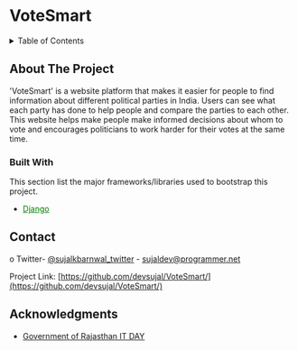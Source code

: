 # VoteSmart

<!-- TABLE OF CONTENTS -->
<details>
  <summary>Table of Contents</summary>
  <ol>
    <li>
      <a href="#about-the-project">About The Project</a>
      <ul>
        <li><a href="#built-with">Built With</a></li>
      </ul>
    <li><a href="#contact">Contact</a></li>
    <li><a href="#acknowledgments">Acknowledgments</a></li>
  </ol>
</details>



<!-- ABOUT THE PROJECT -->
## About The Project

'VoteSmart' is a website platform that makes it easier for people to  find information about different political parties in India. Users can see what each party has done to help people and compare the parties to each other. This website helps make people make informed decisions about whom to vote and encourages politicians to work harder for their votes at the same time.




### Built With

This section list the major frameworks/libraries used to bootstrap this project.

* <a style="color: green;" href="djangoproject.com">Django</a>




<!-- CONTACT -->
## Contact

o Twitter- [@sujalkbarnwal_twitter](https://twitter.com/sujalkbarnwal) - sujaldev@programmer.net

Project Link: [https://github.com/devsujal/VoteSmart/](https://github.com/devsujal/VoteSmart/)





<!-- ACKNOWLEDGMENTS -->
## Acknowledgments

* [Government of Rajasthan IT DAY](https://itday.rajasthan.gov.in/)
